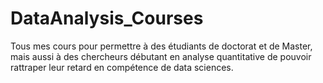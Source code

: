 # DataAnalysis_Courses
Tous mes cours pour permettre à des étudiants de doctorat et de Master, mais aussi à des chercheurs débutant en analyse quantitative de pouvoir rattraper leur retard en compétence de data sciences.
